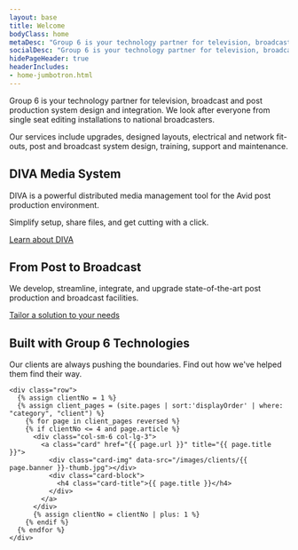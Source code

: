```yaml
---
layout: base
title: Welcome
bodyClass: home
metaDesc: "Group 6 is your technology partner for television, broadcast and post production system design and integration. We look after everyone from single seat editing installations to national broadcasters."
socialDesc: "Group 6 is your technology partner for television, broadcast and post production system design and integration. We look after everyone from single seat editing installations to national broadcasters."
hidePageHeader: true
headerIncludes:
- home-jumbotron.html
---
```


<div class="container">
  <section class="intro">
    <p>Group 6 is your technology partner for television, broadcast and post production system design and integration. We look after everyone from single seat editing installations to national broadcasters.</p>
    <p>Our services include upgrades, designed layouts, electrical and network fit-outs, post and broadcast system design, training, support and maintenance.</p>
  </section>

  <div class="card card-hero diva" itemscope itemtype="http://schema.org/Product">
    <div class="card-img card-img-right" data-src="/images/index/diva.jpg" title="DIVA Media System"></div>
    <div class="card-block">
      <h2 class="card-title" itemprop="name">DIVA Media System</h2>
      <span itemprop="description">
        <p class="card-text">DIVA is a powerful distributed media management tool for the Avid post production environment.</p>
        <p class="card-text">Simplify setup, share files, and get cutting with a click.</p>
      </span>
      <a class="btn" href="/diva/" itemprop="url">Learn about DIVA</a>
    </div>
  </div>

  <div class="card card-hero services">
    <div class="card-img" data-src="/images/index/cables.jpg"></div>
    <div class="card-block">
      <h2 class="card-title">From Post to Broadcast</h2>
      <p class="card-text">We develop, streamline, integrate, and upgrade state-of-the-art post production and broadcast facilities.</p>
      <a class="btn" href="/services/">Tailor a solution to your needs</a>
    </div>
  </div>

  <section class="clients">
    <h1>Built with Group 6 Technologies</h1>
    <p>Our clients are always pushing the boundaries. Find out how we've helped them find their way.</p>

    <div class="row">
      {% assign clientNo = 1 %}
      {% assign client_pages = (site.pages | sort:'displayOrder' | where: "category", "client") %}
    	{% for page in client_pages reversed %}
        {% if clientNo <= 4 and page.article %}
          <div class="col-sm-6 col-lg-3">
            <a class="card" href="{{ page.url }}" title="{{ page.title }}">
              <div class="card-img" data-src="/images/clients/{{ page.banner }}-thumb.jpg"></div>
              <div class="card-block">
                <h4 class="card-title">{{ page.title }}</h4>
              </div>
            </a>
          </div>
          {% assign clientNo = clientNo | plus: 1 %}
        {% endif %}
      {% endfor %}
    </div>
  </section>

</div>
